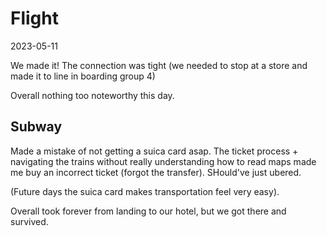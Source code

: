 # Flight

2023-05-11

We made it! The connection was tight (we needed to stop at a store and made it to line in boarding group 4)

Overall nothing too noteworthy this day.

## Subway

Made a mistake of not getting a suica card asap. The ticket process + navigating the trains without really understanding how to read maps made me buy an incorrect ticket (forgot the transfer). SHould've just ubered.

(Future days the suica card makes transportation feel very easy).

Overall took forever from landing to our hotel, but we got there and survived.

